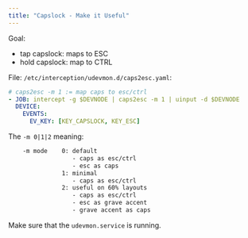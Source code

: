 ```yaml
---
title: "Capslock - Make it Useful"
---
```


Goal:

* tap capslock: maps to ESC
* hold capslock: map to CTRL

File: `/etc/interception/udevmon.d/caps2esc.yaml`:

```yaml
# caps2esc -m 1 := map caps to esc/ctrl
- JOB: intercept -g $DEVNODE | caps2esc -m 1 | uinput -d $DEVNODE
  DEVICE:
    EVENTS:
      EV_KEY: [KEY_CAPSLOCK, KEY_ESC]
```

The `-m 0|1|2` meaning:

```txt
    -m mode    0: default
                  - caps as esc/ctrl
                  - esc as caps
               1: minimal
                  - caps as esc/ctrl
               2: useful on 60% layouts
                  - caps as esc/ctrl
                  - esc as grave accent
                  - grave accent as caps
```

Make sure that the `udevmon.service` is running.


